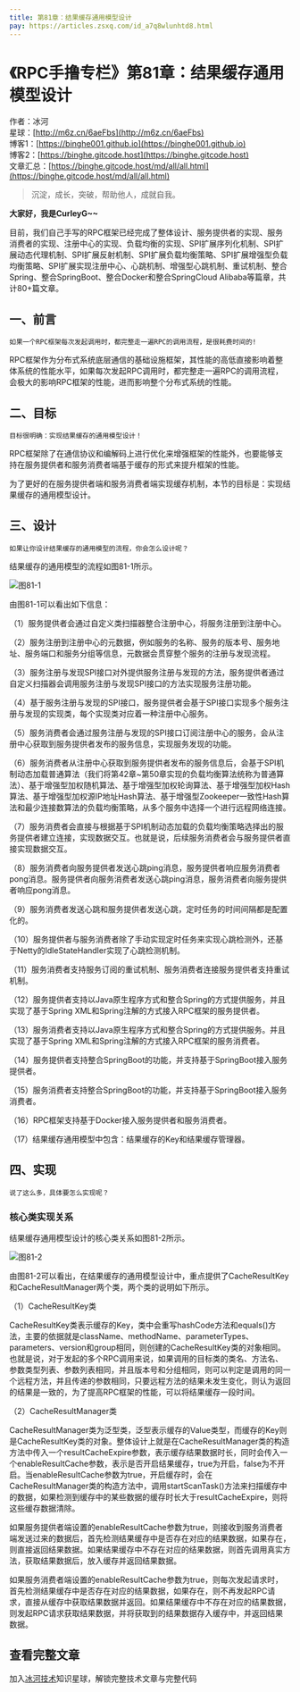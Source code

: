 ```yaml
---
title: 第81章：结果缓存通用模型设计
pay: https://articles.zsxq.com/id_a7q8wlunhtd8.html
---
```


# 《RPC手撸专栏》第81章：结果缓存通用模型设计

作者：冰河
<br/>星球：[http://m6z.cn/6aeFbs](http://m6z.cn/6aeFbs)
<br/>博客1：[https://binghe001.github.io](https://binghe001.github.io)
<br/>博客2：[https://binghe.gitcode.host](https://binghe.gitcode.host)
<br/>文章汇总：[https://binghe.gitcode.host/md/all/all.html](https://binghe.gitcode.host/md/all/all.html)

> 沉淀，成长，突破，帮助他人，成就自我。

**大家好，我是CurleyG~~**

目前，我们自己手写的RPC框架已经完成了整体设计、服务提供者的实现、服务消费者的实现、注册中心的实现、负载均衡的实现、SPI扩展序列化机制、SPI扩展动态代理机制、SPI扩展反射机制、SPI扩展负载均衡策略、SPI扩展增强型负载均衡策略、SPI扩展实现注册中心、心跳机制、增强型心跳机制、重试机制、整合Spring、整合SpringBoot、整合Docker和整合SpringCloud Alibaba等篇章，共计80+篇文章。

## 一、前言

`如果一个RPC框架每次发起调用时，都完整走一遍RPC的调用流程，是很耗费时间的!`

RPC框架作为分布式系统底层通信的基础设施框架，其性能的高低直接影响着整体系统的性能水平，如果每次发起RPC调用时，都完整走一遍RPC的调用流程，会极大的影响RPC框架的性能，进而影响整个分布式系统的性能。

## 二、目标

`目标很明确：实现结果缓存的通用模型设计！`

RPC框架除了在通信协议和编解码上进行优化来增强框架的性能外，也要能够支持在服务提供者和服务消费者端基于缓存的形式来提升框架的性能。

为了更好的在服务提供者端和服务消费者端实现缓存机制，本节的目标是：实现结果缓存的通用模型设计。

## 三、设计

`如果让你设计结果缓存的通用模型的流程，你会怎么设计呢？`

结果缓存的通用模型的流程如图81-1所示。

![图81-1](https://binghe.gitcode.host/assets/images/middleware/rpc/rpc-2023-01-09-001.png)

由图81-1可以看出如下信息：

（1）服务提供者会通过自定义类扫描器整合注册中心，将服务注册到注册中心。

（2）服务注册到注册中心的元数据，例如服务的名称、服务的版本号、服务地址、服务端口和服务分组等信息，元数据会贯穿整个服务的注册与发现流程。

（3）服务注册与发现SPI接口对外提供服务注册与发现的方法，服务提供者通过自定义扫描器会调用服务注册与发现SPI接口的方法实现服务注册功能。

（4）基于服务注册与发现的SPI接口，服务提供者会基于SPI接口实现多个服务注册与发现的实现类，每个实现类对应着一种注册中心服务。

（5）服务消费者会通过服务注册与发现的SPI接口订阅注册中心的服务，会从注册中心获取到服务提供者发布的服务信息，实现服务发现的功能。

（6）服务消费者从注册中心获取到服务提供者发布的服务信息后，会基于SPI机制动态加载普通算法（我们将第42章~第50章实现的负载均衡算法统称为普通算法）、基于增强型加权随机算法、基于增强型加权轮询算法、基于增强型加权Hash算法、基于增强型加权源IP地址Hash算法、基于增强型Zookeeper一致性Hash算法和最少连接数算法的负载均衡策略，从多个服务中选择一个进行远程网络连接。

（7）服务消费者会直接与根据基于SPI机制动态加载的负载均衡策略选择出的服务提供者建立连接，实现数据交互。也就是说，后续服务消费者会与服务提供者直接实现数据交互。

（8）服务消费者向服务提供者发送心跳ping消息，服务提供者响应服务消费者pong消息。服务提供者向服务消费者发送心跳ping消息，服务消费者向服务提供者响应pong消息。

（9）服务消费者发送心跳和服务提供者发送心跳，定时任务的时间间隔都是配置化的。

（10）服务提供者与服务消费者除了手动实现定时任务来实现心跳检测外，还基于Netty的IdleStateHandler实现了心跳检测机制。

（11）服务消费者支持服务订阅的重试机制、服务消费者连接服务提供者支持重试机制。

（12）服务提供者支持以Java原生程序方式和整合Spring的方式提供服务，并且实现了基于Spring XML和Spring注解的方式接入RPC框架的服务提供者。

（13）服务消费者支持以Java原生程序方式和整合Spring的方式提供服务。并且实现了基于Spring XML和Spring注解的方式接入RPC框架的服务消费者。

（14）服务提供者支持整合SpringBoot的功能，并支持基于SpringBoot接入服务提供者。

（15）服务消费者支持整合SpringBoot的功能，并支持基于SpringBoot接入服务消费者。

（16）RPC框架支持基于Docker接入服务提供者和服务消费者。

（17）结果缓存通用模型中包含：结果缓存的Key和结果缓存管理器。

## 四、实现

`说了这么多，具体要怎么实现呢？`

### 核心类实现关系

结果缓存通用模型设计的核心类关系如图81-2所示。

![图81-2](https://binghe.gitcode.host/assets/images/middleware/rpc/rpc-2023-01-09-002.png)

由图81-2可以看出，在结果缓存的通用模型设计中，重点提供了CacheResultKey和CacheResultManager两个类，两个类的说明如下所示。

（1）CacheResultKey类

CacheResultKey类表示缓存的Key，类中会重写hashCode方法和equals()方法，主要的依据就是className、methodName、parameterTypes、parameters、version和group相同，则创建的CacheResultKey类的对象相同。也就是说，对于发起的多个RPC调用来说，如果调用的目标类的类名、方法名、参数类型列表、参数列表相同，并且版本号和分组相同，则可以判定是调用的同一个远程方法，并且传递的参数相同，只要远程方法的结果未发生变化，则认为返回的结果是一致的，为了提高RPC框架的性能，可以将结果缓存一段时间。

（2）CacheResultManager类

CacheResultManager类为泛型类，泛型表示缓存的Value类型，而缓存的Key则是CacheResultKey类的对象。整体设计上就是在CacheResultManager类的构造方法中传入一个resultCacheExpire参数，表示缓存结果数据时长，同时会传入一个enableResultCache参数，表示是否开启结果缓存，true为开启，false为不开启。当enableResultCache参数为true，开启缓存时，会在CacheResultManager类的构造方法中，调用startScanTask()方法来扫描缓存中的数据，如果检测到缓存中的某些数据的缓存时长大于resultCacheExpire，则将这些缓存数据清除。

如果服务提供者端设置的enableResultCache参数为true，则接收到服务消费者端发送过来的数据后，首先检测结果缓存中是否存在对应的结果数据，如果存在，则直接返回结果数据。如果结果缓存中不存在对应的结果数据，则首先调用真实方法，获取结果数据后，放入缓存并返回结果数据。

如果服务消费者端设置的enableResultCache参数为true，则每次发起请求时，首先检测结果缓存中是否存在对应的结果数据，如果存在，则不再发起RPC请求，直接从缓存中获取结果数据并返回。如果结果缓存中不存在对应的结果数据，则发起RPC请求获取结果数据，并将获取到的结果数据存入缓存中，并返回结果数据。


## 查看完整文章

加入[冰河技术](http://m6z.cn/6aeFbs)知识星球，解锁完整技术文章与完整代码
